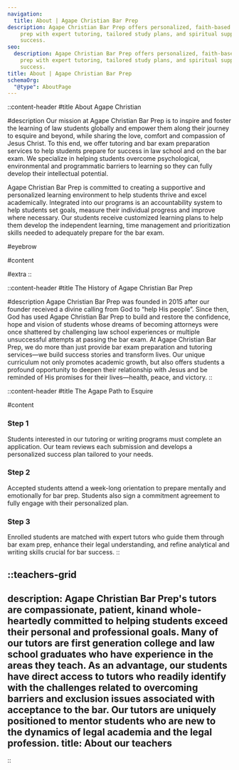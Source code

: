 ```yaml
---
navigation:
  title: About | Agape Christian Bar Prep
description: Agape Christian Bar Prep offers personalized, faith-based bar exam
    prep with expert tutoring, tailored study plans, and spiritual support for
    success.
seo:
  description: Agape Christian Bar Prep offers personalized, faith-based bar exam
    prep with expert tutoring, tailored study plans, and spiritual support for
    success.
title: About | Agape Christian Bar Prep
schemaOrg:
  "@type": AboutPage
---
```


::content-header
#title
About Agape Christian

#description
Our mission at Agape Christian Bar Prep is to inspire and foster the learning of law students globally and empower them along their journey to esquire and beyond, while sharing the love, comfort and compassion of Jesus Christ. To this end, we offer tutoring and bar exam preparation services to help students prepare for success in law school and on the bar exam. We specialize in helping students overcome psychological, environmental and programmatic barriers to learning so they can fully develop their intellectual potential.

Agape Christian Bar Prep is committed to creating a supportive and personalized learning environment to help students thrive and excel academically. Integrated into our programs is an accountability system to help students set goals, measure their individual progress and improve where necessary. Our students receive customized learning plans to help them develop the independent learning, time management and prioritization skills needed to adequately prepare for the bar exam.

#eyebrow

#content

#extra
::

::content-header
#title
The History of Agape Christian Bar Prep

#description
Agape Christian Bar Prep was founded in 2015 after our founder received a divine calling from God to “help His people”. Since then, God has used Agape Christian Bar Prep to build and restore the confidence, hope and vision of students whose dreams of becoming attorneys were once shattered by challenging law school experiences or multiple unsuccessful attempts at passing the bar exam. At Agape Christian Bar Prep, we do more than just provide bar exam preparation and tutoring services—we build success stories and transform lives. Our unique curriculum not only promotes academic growth, but also offers students a profound opportunity to deepen their relationship with Jesus and be reminded of His promises for their lives—health, peace, and victory.
::

::content-header
#title
The Agape Path to Esquire

#content
### Step 1

Students interested in our tutoring or writing programs must complete an application. Our team reviews each submission and develops a personalized success plan tailored to your needs.

### Step 2

Accepted students attend a week-long orientation to prepare mentally and emotionally for bar prep. Students also sign a commitment agreement to fully engage with their personalized plan.

### Step 3

Enrolled students are matched with expert tutors who guide them through bar exam prep, enhance their legal understanding, and refine analytical and writing skills crucial for bar success.
::

::teachers-grid
---
description: Agape Christian Bar Prep's tutors are compassionate, patient,
  kinand whole-heartedly committed to helping students exceed their personal and
  professional goals. Many of our tutors are first generation college and law
  school graduates who have experience in the areas they teach. As an advantage,
  our students have direct access to tutors who readily identify with the
  challenges related to overcoming barriers and exclusion issues associated with
  acceptance to the bar. Our tutors are uniquely positioned to mentor students
  who are new to the dynamics of legal academia and the legal profession.
title: About our teachers
---
::
